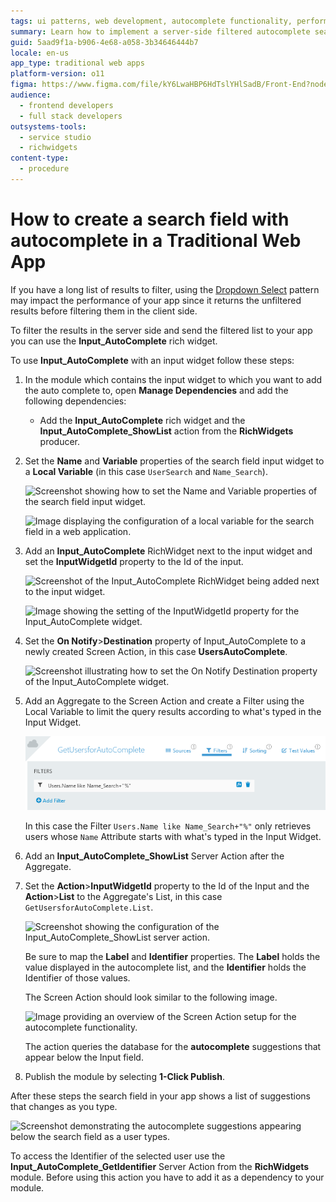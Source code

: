 ```yaml
---
tags: ui patterns, web development, autocomplete functionality, performance optimization, outsystems ui
summary: Learn how to implement a server-side filtered autocomplete search field in a Traditional Web App using OutSystems 11 (O11).
guid: 5aad9f1a-b906-4e68-a058-3b34646444b7
locale: en-us
app_type: traditional web apps
platform-version: o11
figma: https://www.figma.com/file/kY6LwaHBP6HdTslYHlSadB/Front-End?node-id=844:5
audience:
  - frontend developers
  - full stack developers
outsystems-tools:
  - service studio
  - richwidgets
content-type:
  - procedure
---
```


# How to create a search field with autocomplete in a Traditional Web App

If you have a long list of results to filter, using the [Dropdown Select](https://success.outsystems.com/Documentation/11/Developing_an_Application/Design_UI/Patterns/Using_Traditional_Web_Patterns/Controls/Dropdown_Select) pattern may impact the performance of your app since it returns the unfiltered results before filtering them in the client side.

To filter the results in the server side and send the filtered list to your app you can use the **Input_AutoComplete** rich widget.

To use **Input_AutoComplete** with an input widget follow these steps:

1. In the module which contains the input widget to which you want to add the auto complete to, open **Manage Dependencies** and add the following dependencies:

    * Add the **Input_AutoComplete** rich widget and the **Input\_AutoComplete\_ShowList** action from the **RichWidgets** producer.

1. Set the **Name** and **Variable** properties of the search field input widget to a **Local Variable** (in this case `UserSearch` and `Name_Search`).

    ![Screenshot showing how to set the Name and Variable properties of the search field input widget.](images/autocomplete01.png "Setting Name and Variable Properties")

    ![Image displaying the configuration of a local variable for the search field in a web application.](images/autocomplete03.png "Local Variable Configuration")
    
1. Add an **Input_AutoComplete** RichWidget next to the input widget and set the **InputWidgetId** property to the Id of the input.

    ![Screenshot of the Input_AutoComplete RichWidget being added next to the input widget.](images/autocomplete00.png "Adding Input_AutoComplete Widget")

    ![Image showing the setting of the InputWidgetId property for the Input_AutoComplete widget.](images/autocomplete06.png "InputWidgetId Property Setting")

1. Set the **On Notify**>**Destination** property of Input_AutoComplete to a newly created Screen Action, in this case **UsersAutoComplete**.

    ![Screenshot illustrating how to set the On Notify Destination property of the Input_AutoComplete widget.](images/autocomplete07.png "On Notify Destination Configuration")

1. Add an Aggregate to the Screen Action and create a Filter using the Local Variable to limit the query results according to what's typed in the Input Widget.

    ![Image depicting the addition of an Aggregate to the Screen Action for filtering query results.](images/autocomplete11.png "Filtering with Aggregate in Screen Action")

    In this case the Filter `Users.Name like Name_Search+"%"` only retrieves users whose `Name` Attribute starts with what's typed in the Input Widget.

1. Add an **Input\_AutoComplete\_ShowList** Server Action after the Aggregate.

1. Set the **Action**>**InputWidgetId** property to the Id of the Input and the **Action**>**List** to the Aggregate's List, in this case `GetUsersforAutoComplete.List`.

    ![Screenshot showing the configuration of the Input_AutoComplete_ShowList server action.](images/autocomplete10.png "Configuring Input_AutoComplete_ShowList")

    Be sure to map the **Label** and **Identifier** properties. The **Label** holds the value displayed in the autocomplete list, and the **Identifier** holds the Identifier of those values.

    The Screen Action should look similar to the following image.

    ![Image providing an overview of the Screen Action setup for the autocomplete functionality.](images/autocomplete09.png "Screen Action Overview")

    The action queries the database for the **autocomplete** suggestions that appear below the Input field.
    
1. Publish the module by selecting **1-Click Publish**.

After these steps the search field in your app shows a list of suggestions that changes as you type.

![Screenshot demonstrating the autocomplete suggestions appearing below the search field as a user types.](images/autocomplete13.png "Autocomplete Suggestions Display")

<div class="info" markdown="1">

To access the Identifier of the selected user use the **Input\_AutoComplete\_GetIdentifier** Server Action from the **RichWidgets** module. Before using this action you have to add it as a dependency to your module.
</div>
